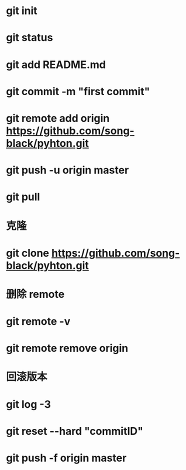 # git init
# git status
# git add README.md
# git commit -m "first commit"
# git remote add origin https://github.com/song-black/pyhton.git
# git push -u origin master
# git pull

# 克隆
# git clone https://github.com/song-black/pyhton.git

# 删除 remote
# git remote -v
# git remote remove origin

# 回滚版本
# git log -3
# git reset --hard "commitID"
# git push -f origin master